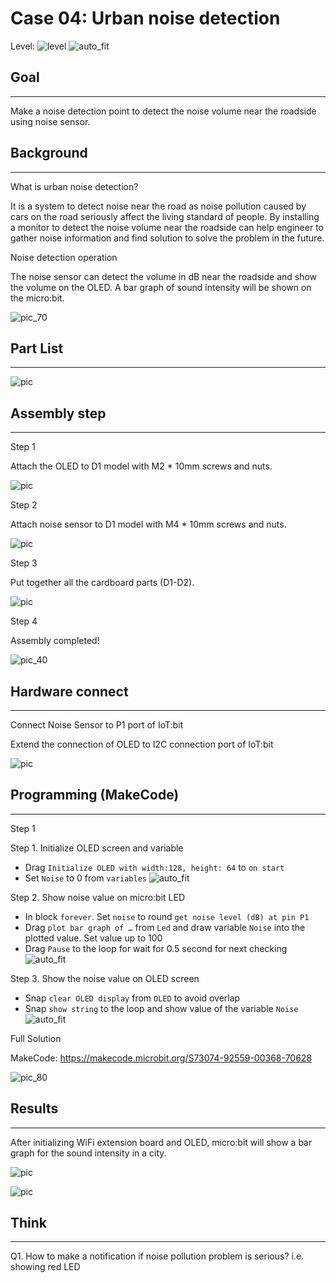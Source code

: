 # Case 04: Urban noise detection

Level: ![level](images/level2.png)
![auto_fit](images/Case4/case-04_1.png)<P>

## Goal
<HR>

Make a noise detection point to detect the noise volume near the roadside using noise sensor.<BR><P>

## Background
<HR>

<span id="subtitle">What is urban noise detection?</span><P>
It is a system to detect noise near the road as noise pollution caused by cars on the road seriously affect the living standard of people. By installing a monitor to detect the noise volume near the roadside can help engineer to gather noise information and find solution to solve the problem in the future.<BR><P>

<span id="subtitle">Noise detection operation</span><P>
The noise sensor can detect the volume in dB near the roadside and show the volume on the OLED. A bar graph of sound intensity will be shown on the micro:bit.<BR><P>
![pic_70](images/Case4/Concept-diagram-Case4.png)<P>


## Part List
<HR>

![pic](images/Case4/Case4_parts.png)<P>

## Assembly step 
<HR>

<span id="subtitle">Step 1</span><P>
Attach the OLED to D1 model with M2 * 10mm screws and nuts.<BR><P>
![pic](images/Case4/Case4_ass1.png)<P>
<span id="subtitle">Step 2</span><P>
Attach noise sensor to D1 model with M4 * 10mm screws and nuts.<BR><P>
![pic](images/Case4/Case4_ass2.png)<P>
<span id="subtitle">Step 3</span><P>
Put together all the cardboard parts (D1-D2).<BR><P>
![pic](images/Case4/Case4_ass3.png)<P>
<span id="subtitle">Step 4</span><P>
Assembly completed!<BR><P>
![pic_40](images/Case4/Case4_ass4.png)<P>

## Hardware connect
<HR>

Connect Noise Sensor to P1 port of IoT:bit<BR><P>
Extend the connection of OLED to I2C connection port of IoT:bit<BR><P>
![pic](images/Case4/Case4_hardware.png)<P>

## Programming (MakeCode)
<HR>

<span id="subtitle">Step 1</span><P>
<span id="subtitle">Step 1. Initialize OLED screen and variable
* Drag `Initialize OLED with width:128, height: 64` to `on start`
* Set `Noise` to 0 from `variables`
![auto_fit](images/Case4/Case4_p1.png)<P>

<span id="subtitle">Step 2. Show noise value on micro:bit LED</span><P>
* In block `forever`. Set `noise` to round `get noise level (dB) at pin P1`
* Drag `plot bar graph of …` from `Led` and draw variable `Noise` into the plotted value. Set value up to 100
* Drag `Pause` to the loop for wait for 0.5 second for next checking
![auto_fit](images/Case4/Case4_p2.png)<P>

<span id="subtitle">Step 3. Show the noise value on OLED screen</span><P>
* Snap `clear OLED display` from `OLED` to avoid overlap
* Snap `show string` to the loop and show value of the variable `Noise`
![auto_fit](images/Case4/Case4_p3.png)<P>


<span id="subtitle">Full Solution<BR><P>
MakeCode: <a href="https://makecode.microbit.org/S73074-92559-00368-70628" target="_blank">https://makecode.microbit.org/S73074-92559-00368-70628</a>

![pic_80](images/Case4/Case4_full_program.png)<P>

## Results
<HR>

After initializing WiFi extension board and OLED, micro:bit will show a bar graph for the sound intensity in a city.<BR><P>
![pic](images/Case4/Case4_result.gif)<P>
![pic](images/Case4/Case4_result2.png)<P>
## Think
<HR>

Q1. How to make a notification if noise pollution problem is serious? i.e. showing red LED<BR><P>

